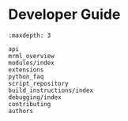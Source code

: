 # Developer Guide

```{toctree}
:maxdepth: 3

api
mrml_overview
modules/index
extensions
python_faq
script_repository
build_instructions/index
debugging/index
contributing
authors
```
